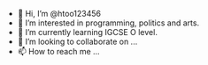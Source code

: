 - 👋 Hi, I’m @htoo123456
- 👀 I’m interested in programming, politics and arts.
- 🌱 I’m currently learning IGCSE O level.
- 💞️ I’m looking to collaborate on ...
- 📫 How to reach me ...

<!---
htoo123456/htoo123456 is a ✨ special ✨ repository because its `README.md` (this file) appears on your GitHub profile.
You can click the Preview link to take a look at your changes.
--->
